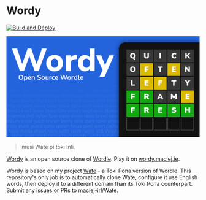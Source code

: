# Wordy

[![Build and Deploy](https://github.com/maciej-irl/wordy/actions/workflows/main.yml/badge.svg)](https://github.com/maciej-irl/wordy/actions/workflows/main.yml)

![Wordy - Open Source Wordle](share.png)

> musi Wate pi toki Inli.

[Wordy](https://wordy.maciej.ie) is an open source clone of
[Wordle](https://www.nytimes.com/games/wordle/index.html).
Play it on [wordy.maciej.ie](https://wordy.maciej.ie).

Wordy is based on my project [Wate](https://github.com/maciej-irl/wate) -
a Toki Pona version of Wordle. This repository's only job is to automatically
clone Wate, configure it use English words, then deploy it to a different domain
than its Toki Pona counterpart. Submit any issues or PRs to
[maciej-irl/Wate](https://github.com/maciej-irl/wate).

